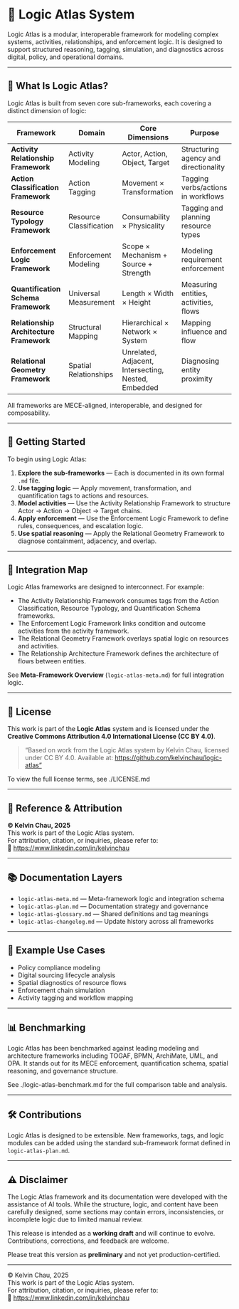 # 🧠 Logic Atlas System

Logic Atlas is a modular, interoperable framework for modeling complex systems, activities, relationships, and enforcement logic. It is designed to support structured reasoning, tagging, simulation, and diagnostics across digital, policy, and operational domains.

---

## 📌 What Is Logic Atlas?

Logic Atlas is built from seven core sub-frameworks, each covering a distinct dimension of logic:

| Framework | Domain | Core Dimensions | Purpose |
|-----------|--------|------------------|---------|
| **Activity Relationship Framework** | Activity Modeling | Actor, Action, Object, Target | Structuring agency and directionality |
| **Action Classification Framework** | Action Tagging | Movement × Transformation | Tagging verbs/actions in workflows |
| **Resource Typology Framework** | Resource Classification | Consumability × Physicality | Tagging and planning resource types |
| **Enforcement Logic Framework** | Enforcement Modeling | Scope × Mechanism + Source + Strength | Modeling requirement enforcement |
| **Quantification Schema Framework** | Universal Measurement | Length × Width × Height | Measuring entities, activities, flows |
| **Relationship Architecture Framework** | Structural Mapping | Hierarchical × Network × System | Mapping influence and flow |
| **Relational Geometry Framework** | Spatial Relationships | Unrelated, Adjacent, Intersecting, Nested, Embedded | Diagnosing entity proximity |

All frameworks are MECE-aligned, interoperable, and designed for composability.

---

## 🚀 Getting Started

To begin using Logic Atlas:

1. **Explore the sub-frameworks** — Each is documented in its own formal `.md` file.
2. **Use tagging logic** — Apply movement, transformation, and quantification tags to actions and resources.
3. **Model activities** — Use the Activity Relationship Framework to structure Actor → Action → Object → Target chains.
4. **Apply enforcement** — Use the Enforcement Logic Framework to define rules, consequences, and escalation logic.
5. **Use spatial reasoning** — Apply the Relational Geometry Framework to diagnose containment, adjacency, and overlap.

---

## 🔗 Integration Map

Logic Atlas frameworks are designed to interconnect. For example:

- The Activity Relationship Framework consumes tags from the Action Classification, Resource Typology, and Quantification Schema frameworks.
- The Enforcement Logic Framework links condition and outcome activities from the activity framework.
- The Relational Geometry Framework overlays spatial logic on resources and activities.
- The Relationship Architecture Framework defines the architecture of flows between entities.

See **Meta-Framework Overview** (`logic-atlas-meta.md`) for full integration logic.

---

## 📄 License

This work is part of the **Logic Atlas** system and is licensed under the **Creative Commons Attribution 4.0 International License (CC BY 4.0)**.

> “Based on work from the Logic Atlas system by Kelvin Chau, licensed under CC BY 4.0. Available at: https://github.com/kelvinchau/logic-atlas”

To view the full license terms, see ./LICENSE.md

---

## 🧾 Reference & Attribution

**© Kelvin Chau, 2025**  
This work is part of the Logic Atlas system.  
For attribution, citation, or inquiries, please refer to:  
🔗 https://www.linkedin.com/in/kelvinchau

---

## 📚 Documentation Layers

- `logic-atlas-meta.md` — Meta-framework logic and integration schema
- `logic-atlas-plan.md` — Documentation strategy and governance
- `logic-atlas-glossary.md` — Shared definitions and tag meanings
- `logic-atlas-changelog.md` — Update history across all frameworks

---

## 🧪 Example Use Cases

- Policy compliance modeling
- Digital sourcing lifecycle analysis
- Spatial diagnostics of resource flows
- Enforcement chain simulation
- Activity tagging and workflow mapping

---

## 📊 Benchmarking

Logic Atlas has been benchmarked against leading modeling and architecture frameworks including TOGAF, BPMN, ArchiMate, UML, and OPA. It stands out for its MECE enforcement, quantification schema, spatial reasoning, and governance structure.

See ./logic-atlas-benchmark.md for the full comparison table and analysis.

---


## 🛠️ Contributions

Logic Atlas is designed to be extensible. New frameworks, tags, and logic modules can be added using the standard sub-framework format defined in `logic-atlas-plan.md`.

---

## ⚠️ Disclaimer

The Logic Atlas framework and its documentation were developed with the assistance of AI tools. While the structure, logic, and content have been carefully designed, some sections may contain errors, inconsistencies, or incomplete logic due to limited manual review.

This release is intended as a **working draft** and will continue to evolve. Contributions, corrections, and feedback are welcome.

Please treat this version as **preliminary** and not yet production-certified.

---

© Kelvin Chau, 2025  
This work is part of the Logic Atlas system.  
For attribution, citation, or inquiries, please refer to:  
🔗 https://www.linkedin.com/in/kelvinchau



